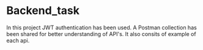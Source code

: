 # Backend_task

In this project JWT authentication has been used.
A Postman collection has been shared for better understanding of API's. It also consits of example of each api.
